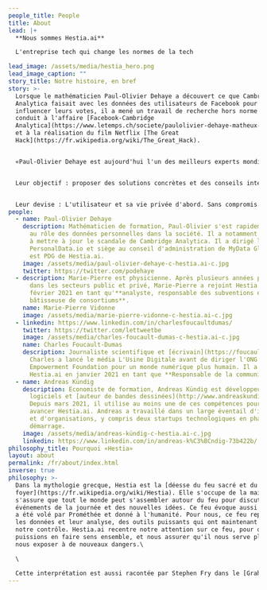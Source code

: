 ```yaml
---
people_title: People
title: About
lead: |+
  **Nous sommes Hestia.ai**

  L'entreprise tech qui change les normes de la tech

lead_image: /assets/media/hestia_hero.png
lead_image_caption: ""
story_title: Notre histoire, en bref
story: >-
  Lorsque le mathématicien Paul-Olivier Dehaye a découvert ce que Cambridge
  Analytica faisait avec les données des utilisateurs de Facebook pour
  influencer leurs votes, il a mené un travail de recherche hors norme qui a
  conduit à l'affaire [Facebook-Cambridge
  Analytica](https://www.letemps.ch/societe/paulolivier-dehaye-matheux-ennemi-facebook)
  et à la réalisation du film Netflix [The Great
  Hack](https://fr.wikipedia.org/wiki/The_Great_Hack).


  «Paul-Olivier Dehaye est aujourd'hui l'un des meilleurs experts mondiaux sur cette question», [écrit Paris-Match](https://paris-match.ch/labecedaire-de-paul-olivier-dehaye/). Plutôt que de vendre ses compétences au plus offrant, il a convaincu toute une équipe de talents de le rejoindre dans l'aventure Hestia.ai.


  Leur objectif : proposer des solutions concrètes et des conseils intelligents aux entreprises qui comprennent que la confiance est le nouvel eldorado numérique.


  Leur devise : L'utilisateur et sa vie privée d'abord. Sans compromis.
people:
  - name: Paul-Olivier Dehaye
    description: Mathématicien de formation, Paul-Olivier s'est rapidement intéressé
      au rôle des données personnelles dans la société. Il a notamment contribué
      à mettre à jour le scandale de Cambridge Analytica. Il a dirigé l'ONG
      PersonalData.io et siège au conseil d'administration de MyData Global. Il
      est PDG de Hestia.ai.
    image: /assets/media/paul-olivier-dehaye-c-hestia.ai-c.jpg
    twitter: https://twitter.com/podehaye
  - description: Marie-Pierre est physicienne. Après plusieurs années passées en R&D
      dans les secteurs public et privé, Marie-Pierre a rejoint Hestia.ai en
      février 2021 en tant qu'**analyste, responsable des subventions et
      bâtisseuse de consortiums**.
    name: Marie-Pierre Vidonne
    image: /assets/media/marie-pierre-vidonne-c-hestia.ai-c.jpg
  - linkedin: https://www.linkedin.com/in/charlesfoucaultdumas/
    twitter: https://twitter.com/lettweetbe
    image: /assets/media/charles-foucault-dumas-c-hestia.ai-c.jpg
    name: Charles Foucault-Dumas
    description: Journaliste scientifique et [écrivain](https://foucault-dumas.ch/),
      Charles a lancé le média L'Usine Digitale avant de diriger l'ONG
      Empowerment Foundation pour un monde numérique plus humain. Il a rejoint
      Hestia.ai en janvier 2021 en tant que **Responsable de la communication**.
  - name: Andreas Kündig
    description: Economiste de formation, Andreas Kündig est développeur de
      logiciels et [auteur de bandes dessinées](http://www.andreaskundig.ch/).
      Depuis mars 2021, il utilise au moins une de ces compétences pour faire
      avancer Hestia.ai. Andreas a travaillé dans un large éventail d'industries
      et d'organisations, y compris deux startups technologiques en phase de
      démarrage.
    image: /assets/media/andreas-kündig-c-hestia.ai-c.jpg
    linkedin: https://www.linkedin.com/in/andreas-k%C3%BCndig-73b422b/
philosophy_title: Pourquoi «Hestia»
layout: about
permalink: /fr/about/index.html
inverse: true
philosophy: >-
  Dans la mythologie grecque, Hestia est la [déesse du feu sacré et du
  foyer](https://fr.wikipedia.org/wiki/Hestia). Elle s'occupe de la maison, et
  s'assure que tout le monde peut s'assembler autour du feu pour discuter des
  événements de la journée et des nouvelles idées. Ce feu évoque aussi celui qui
  a été volé par Prométhée et donné à l'humanité. Pour nous, ce feu représente
  les données et leur analyse, des outils puissants qui ont maintenant échappé à
  notre contrôle. Hestia.ai recentre notre attention sur ce feu, pour que nous
  puissions en faire sens ensemble, et nous assurer qu'il nous serve plutôt que
  nous exposer à de nouveaux dangers.\

  \

  Cette interprétation est aussi racontée par Stephen Fry dans le [Graham Norton Show](https://www.youtube.com/watch?v=9KK2OBZIcRw).
---
```

